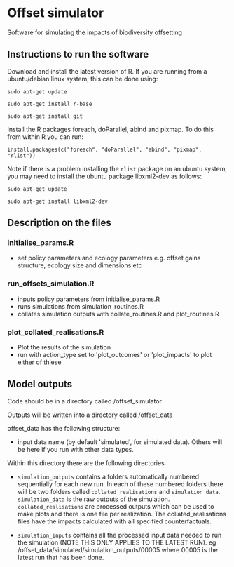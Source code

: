 Offset simulator
================

Software for simulating the impacts of biodiversity offsetting 


Instructions to run the software
---------------------------------

Download and install the latest version of R. If you are running from a ubuntu/debian linux system, this can be done using:

`sudo apt-get update`

`sudo apt-get install r-base`

`sudo apt-get install git`


Install the R packages foreach, doParallel, abind and pixmap. To do this from within R you can run:

`install.packages(c("foreach", "doParallel", "abind", "pixmap", "rlist"))`

Note if there is a problem installing the `rlist` package on an ubuntu system, you may need to install the ubuntu package libxml2-dev as follows:

`sudo apt-get update`

`sudo apt-get install libxml2-dev`


Description on the files
------------------------

### initialise_params.R 

* set policy parameters and ecology parameters e.g. offset gains structure, ecology size and dimensions etc


### run_offsets_simulation.R 

* inputs policy parameters from initialise_params.R
* runs simulations from simulation_routines.R
* collates simulation outputs with collate_routines.R and plot_routines.R


### plot_collated_realisations.R

* Plot the results of the simulation
* run with action_type set to 'plot_outcomes' or 'plot_impacts' to plot either of thiese


Model outputs
--------------

Code should be in a directory called <base dire>/offset_simulator

Outputs will be written into a directory called <base dire>/offset_data

offset_data has the following structure:

* input data name (by default 'simulated', for simulated data). Others will be here if you run with other data types.

Within this directory there are the following directories 

- `simulation_outputs` contains a folders automatically numbered sequentially for each new run. In each of these numbered folders there will be two folders called `collated_realisations` and `simulation_data`.  `simulation_data` is the raw outputs of the simulation. `collated_realisations` are processed outputs which can be used to make plots and there is one file per realization. The collated_realisations files have the impacts calculated with all specified counterfactuals. 

- `simulation_inputs` contains all the processed input data needed to run the simulation (NOTE THIS ONLY APPLIES TO THE LATEST RUN). eg <base dire>/offset_data/simulated/simulation_outputs/00005 where 00005 is the latest run that has been done.





